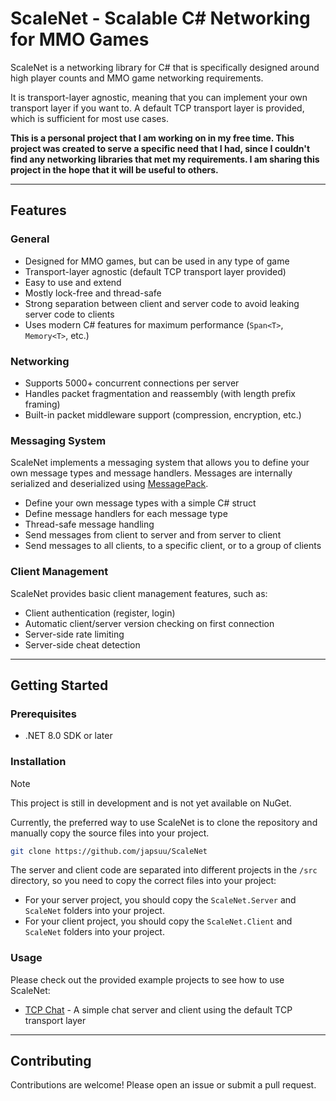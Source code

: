 
# ScaleNet - Scalable C# Networking for MMO Games

ScaleNet is a networking library for C# that is specifically designed around high player counts and MMO game networking requirements.

It is transport-layer agnostic, meaning that you can implement your own transport layer if you want to.
A default TCP transport layer is provided, which is sufficient for most use cases.

**This is a personal project that I am working on in my free time.
This project was created to serve a specific need that I had, since I couldn't find any networking libraries that met my requirements.
I am sharing this project in the hope that it will be useful to others.**

---

## Features

### General

- Designed for MMO games, but can be used in any type of game
- Transport-layer agnostic (default TCP transport layer provided)
- Easy to use and extend
- Mostly lock-free and thread-safe
- Strong separation between client and server code to avoid leaking server code to clients
- Uses modern C# features for maximum performance (`Span<T>`, `Memory<T>`, etc.)

### Networking

- Supports 5000+ concurrent connections per server
- Handles packet fragmentation and reassembly (with length prefix framing)
- Built-in packet middleware support (compression, encryption, etc.)

### Messaging System

ScaleNet implements a messaging system that allows you to define your own message types and message handlers. Messages are internally serialized and deserialized using [MessagePack](https://msgpack.org/).

- Define your own message types with a simple C# struct
- Define message handlers for each message type
- Thread-safe message handling
- Send messages from client to server and from server to client
- Send messages to all clients, to a specific client, or to a group of clients

### Client Management

ScaleNet provides basic client management features, such as:

- Client authentication (register, login)
- Automatic client/server version checking on first connection
- Server-side rate limiting
- Server-side cheat detection

---

## Getting Started

### Prerequisites

- .NET 8.0 SDK or later

### Installation

> [!NOTE]  
> This project is still in development and is not yet available on NuGet.

Currently, the preferred way to use ScaleNet is to clone the repository and manually copy the source files into your project.

```bash
git clone https://github.com/japsuu/ScaleNet
```

The server and client code are separated into different projects in the `/src` directory, so you need to copy the correct files into your project:
- For your server project, you should copy the `ScaleNet.Server` and `ScaleNet` folders into your project.
- For your client project, you should copy the `ScaleNet.Client` and `ScaleNet` folders into your project.

### Usage

Please check out the provided example projects to see how to use ScaleNet:

- [TCP Chat](examples/Chat) - A simple chat server and client using the default TCP transport layer

---

## Contributing

Contributions are welcome! Please open an issue or submit a pull request.